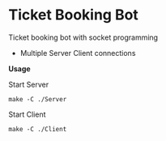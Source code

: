 # Ticket Booking Bot

Ticket booking bot with socket programming

- Multiple Server Client connections

**Usage**

Start Server

```shell
make -C ./Server
```

Start Client

```shell
make -C ./Client
```